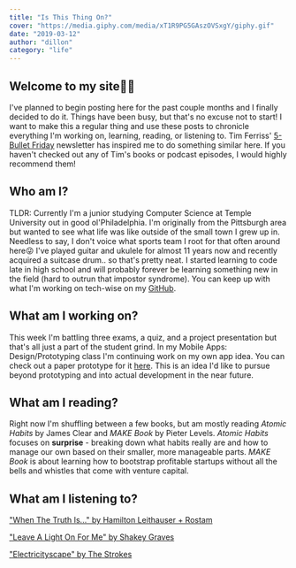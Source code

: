 ```yaml
---
title: "Is This Thing On?"
cover: "https://media.giphy.com/media/xT1R9PG5GAszOVSxgY/giphy.gif"
date: "2019-03-12"
author: "dillon"
category: "life"
---
```

## Welcome to my site👨‍🚀

I've planned to begin posting here for the past couple months and I finally decided to do it. Things have been busy, but that's no excuse not to start! I want to make this a regular thing and use these posts to chronicle everything I'm working on, learning, reading, or listening to. Tim Ferriss' [5-Bullet Friday](https://go.tim.blog/5-bullet-friday-1/) newsletter has inspired me to do something similar here. If you haven't checked out any of Tim's books or podcast episodes, I would highly recommend them!

## Who am I?

TLDR: Currently I'm a junior studying Computer Science at Temple University out in good ol'Philadelphia. I'm originally from the Pittsburgh area but wanted to see what life was like outside of the small town I grew up in. Needless to say, I don't voice what sports team I root for that often around here😜 I've played guitar and ukulele for almost 11 years now and recently acquired a suitcase drum.. so that's pretty neat. I started learning to code late in high school and will probably forever be learning something new in the field (hard to outrun that impostor syndrome). You can keep up with what I'm working on tech-wise on my [GitHub](https://github.com/dilloncoffman).

## What am I working on?

This week I'm battling three exams, a quiz, and a project presentation but that's all just a part of the student grind. In my Mobile Apps: Design/Prototyping class I'm continuing work on my own app idea. You can check out a paper prototype for it [here](https://marvelapp.com/b2i3bae). This is an idea I'd like to pursue beyond prototyping and into actual development in the near future.

## What am I reading?

Right now I'm shuffling between a few books, but am mostly reading *Atomic Habits* by James Clear and *MAKE Book* by Pieter Levels. *Atomic Habits* focuses on **surprise** - breaking down what habits really are and how to manage our own based on their smaller, more manageable parts. *MAKE Book* is about learning how to bootstrap profitable startups without all the bells and whistles that come with venture capital.

## What am I listening to?

["When The Truth Is..." by Hamilton Leithauser + Rostam](https://www.youtube.com/watch?v=aLDS7exP36Y)

["Leave A Light On For Me" by Shakey Graves](https://youtu.be/I0wEhxpOAH8?t=1303)

["Electricityscape" by The Strokes](https://www.youtube.com/watch?v=6-4U1PMMcuc)
